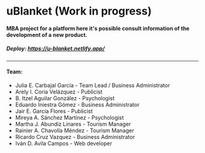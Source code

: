 # uBlanket (Work in progress)
#### MBA project for a platform here it's possible consult information of the development of a new product.

##### Deploy: https://u-blanket.netlify.app/

---
#### **Team:**

+ Julia E. Carbajal García - Team Lead / Business Administrator
+ Arely I. Coria Velázquez - Publicist
+ B. Itzel Aguilar González - Psychologist
+ Eduardo Iniestra Gómez - Business Administrator
+ Jair E. García Flores - Publicist
+ Mireya A. Sánchez Martínez - Psychologist
+ Martha J. Abundiz Linares - Tourism Manager
+ Rainier A. Chavolla Méndez - Tourism Manager
+ Ricardo Cruz Vazquez - Business Administrator
+ Iván D. Avila Campos - Web developer


